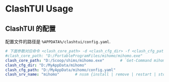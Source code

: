 # ClashTUI Usage

## ClashTUI 的配置

配置文件的路径是 `%APPDATA%/clashtui/config.yaml`.

```yaml
# 下面参数对应命令 <clash_core_path> -d <clash_cfg_dir> -f <clash_cfg_path>
#clash_core_path: "D:/PortableProgramFiles/mihomo/mihomo.exe"
clash_core_path: "D:/Scoop/shims/mihomo.exe"       # `Get-Command mihomo`
clash_cfg_dir: "D:/MyAppData/mihomo"
clash_cfg_path: "D:/MyAppData/mihomo/config.yaml"
clash_srv_name: "mihomo"       # nssm {install | remove | restart | stop | edit} <clash_srv_name>
```
